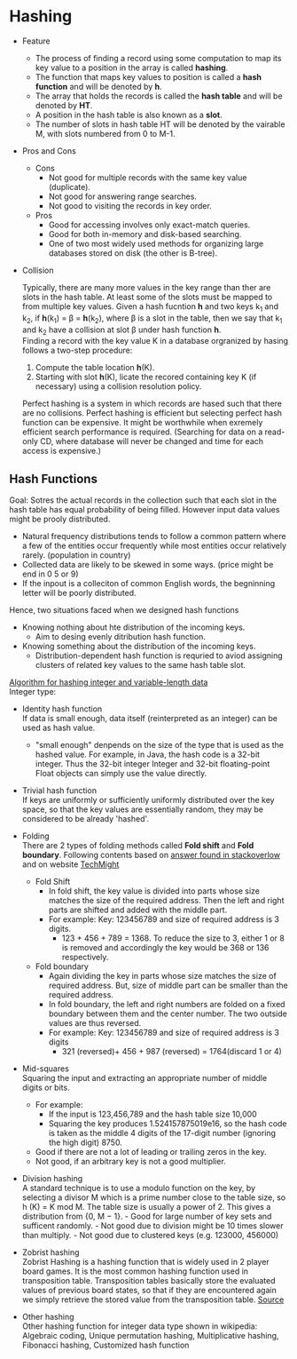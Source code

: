 # Hashing 
- Feature
  - The process of finding a record using some computation to map its key value to a position in the array is called **hashing**.
  - The function that maps key values to position is called a **hash function** and will be denoted by **h**.
  - The array that holds the records is called the **hash table** and will be denoted by **HT**.
  - A position in the hash table is also known as a **slot**.
  - The number of slots in hash table HT will be denoted by the vairable M, with slots numbered from 0 to M-1.

- Pros and Cons
  - Cons
    - Not good for multiple records with the same key value (duplicate).
    - Not good for answering range searches.
    - Not good to visiting the records in key order.
  - Pros
    - Good for accessing involves only exact-match queries.
    - Good for both in-memory and disk-based searching.
    - One of two most widely used methods for organizing large databases stored on disk (the other is B-tree).
 
- Collision

  Typically, there are many more values in the key range than ther are slots in the hash table. At least some of the slots must be mapped to from multiple key values. Given a hash fucntion **h** and two keys k<sub>1</sub> and k<sub>2</sub>, if **h**(k<sub>1</sub>) = &beta; = **h**(k<sub>2</sub>), where &beta; is a slot in the table, then we say that k<sub>1</sub> and k<sub>2</sub> have a collision at slot &beta; under hash function **h**.  
  Finding a record with the key value K in a database orgranized by hasing follows a two-step procedure:
  1. Compute the table location **h**(K).
  2. Starting with slot **h**(K), licate the recored containing key K (if necessary) using a collision resolution policy.

  Perfect hashing is a system in which records are hased such that there are no collisions. Perfect hashing is efficient but selecting perfect hash function can be expensive. It might be worthwhile when exremely efficient search performance is required. (Searching for data on a read-only CD, where database will never be changed and time for each access is expensive.)

## Hash Functions 
  Goal: Sotres the actual records in the collection such that each slot in the hash table has equal probability of being filled.
  However input data values might be prooly distributed.
  - Natural frequency distributions tends to follow a common pattern where a few of the entities occur frequently while most entities occur relatively rarely. (population in country)
  - Collected data are likely to be skewed in some ways. (price might be end in 0 5 or 9)
  - If the inpout is a colleciton of common English words, the begninning letter will be poorly distributed.
  
 Hence, two situations faced when we designed hash functions
 - Knowing nothing about hte distribution of the incoming keys. 
    - Aim to desing evenly ditribution hash function.
 - Knowing something about the distribution of the incoming keys. 
    - Distribution-dependent hash function is requried to aviod assigning clusters of related key values to the same hash table slot.
  
 [Algorithm for hashing integer and variable-length data](https://en.wikipedia.org/wiki/Hash_function "hash function in wikepedia")\
 Integer type:
  - Identity hash function\
    If data is small enough, data itself (reinterpreted as an integer) can be used as hash value.
    - "small enough" denpends on the size of the type that is used as the hashed value. For example, in Java, the hash code is a 32-bit integer. Thus the 32-bit integer Integer and 32-bit floating-point Float objects can simply use the value directly.
    
  - Trivial hash function\
    If keys are uniformly or sufficiently uniformly distributed over the key space, so that the key values are essentially random, they may be considered to be already 'hashed'.
    
  - Folding \
    There are 2 types of folding methods called **Fold shift** and **Fold boundary**. Following contents based on [answer found in stackoverlow](https://stackoverflow.com/questions/36565101/what-is-folding-technique-in-hashing-and-how-to-implement-it) and on website [TechMight](http://techmightsolutions.blogspot.com/2012/07/hash-function-folding.html)
    - Fold Shift
      - In fold shift, the key value is divided into parts whose size matches the size of the required address. Then the left and right parts are shifted and added with the middle part.
      - For example: Key: 123456789 and size of required address is 3 digits.
        - 123 + 456 + 789 = 1368. To reduce the size to 3, either 1 or 8 is removed and accordingly the key would be 368 or 136 respectively.
    - Fold boundary
      - Again dividing the key in parts whose size matches the size of required address. But, size of middle part can be smaller than the required address.
      - In fold boundary, the left and right numbers are folded on a fixed boundary between them and the center number. The two outside values are thus reversed.
      - For example: Key: 123456789 and size of required address is 3 digits
        - 321 (reversed)+ 456 + 987 (reversed) = 1764(discard 1 or 4)
        
  - Mid-squares\
    Squaring the input and extracting an appropriate number of middle digits or bits. 
    - For example: 
      - If the input is 123,456,789 and the hash table size 10,000
      - Squaring the key produces 1.524157875019e16, so the hash code is taken as the middle 4 digits of the 17-digit number (ignoring the high digit) 8750.
    - Good if there are not a lot of leading or trailing zeros in the key. 
    - Not good, if an arbitrary key is not a good multiplier. 
   
   - Division hashing\
    A standard technique is to use a modulo function on the key, by selecting a divisor M which is a prime number close to the table size, so h (K) = K mod M. The table size is usually a power of 2. This gives a distribution from {0, M − 1}.
    - Good for large number of key sets and sufficent randomly.
    - Not good due to division might be 10 times slower than multiply.
    - Not good due to clustered keys (e.g. 123000, 456000)
   
   - Zobrist hashing\
     Zobrist Hashing is a hashing function that is widely used in 2 player board games. It is the most common hashing function used in transposition table. Transposition tables basically store the evaluated values of previous board states, so that if they are encountered again we simply retrieve the stored value from the transposition table. [Source](https://www.geeksforgeeks.org/minimax-algorithm-in-game-theory-set-5-zobrist-hashing/)
     
   - Other hashing\
    Other hashing function for integer data type shown in wikipedia: Algebraic coding, Unique permutation hashing, Multiplicative hashing, Fibonacci hashing, Customized hash function 
